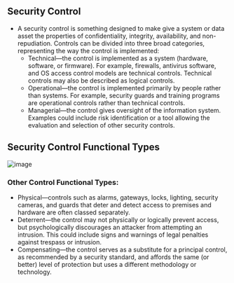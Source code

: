 ## Security Control

 - A security control is something designed to make give a system or data asset the properties of confidentiality, integrity, availability, and non-repudiation. Controls can be divided into three broad categories, representing the way the control is implemented:
   - Technical—the control is implemented as a system (hardware, software, or firmware). For example, firewalls, antivirus software, and OS access control models are technical controls. Technical controls may also be described as logical controls.
   - Operational—the control is implemented primarily by people rather than systems. For example, security guards and training programs are operational controls rather than technical controls.
   - Managerial—the control gives oversight of the information system. Examples could include risk identification or a tool allowing the evaluation and selection of other security controls.

## Security Control Functional Types

![image](https://user-images.githubusercontent.com/63236771/126059423-d2d2ed50-fc74-4aec-aba1-9c0bbe16ab87.png)

### Other Control Functional Types:

 - Physical—controls such as alarms, gateways, locks, lighting, security cameras, and guards that deter and detect access to premises and hardware are often classed separately.
 - Deterrent—the control may not physically or logically prevent access, but psychologically discourages an attacker from attempting an intrusion. This could include signs and warnings of legal penalties against trespass or intrusion.
 - Compensating—the control serves as a substitute for a principal control, as recommended by a security standard, and affords the same (or better) level of protection but uses a different methodology or technology.
